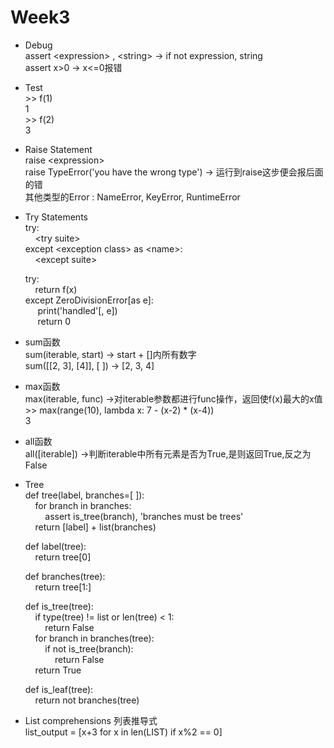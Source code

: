 # Week3   

* Debug  
  assert \<expression\> , \<string\> -> if not expression, string  
  assert x>0 -> x<=0报错  
* Test  
  \>\> f(1)  
  1  
  \>\> f(2)  
  3  
* Raise Statement  
  raise \<expression\>  
  raise TypeError('you have the wrong type')  -> 运行到raise这步便会报后面的错  
  其他类型的Error : NameError, KeyError, RuntimeError  
* Try Statements  
  try:  
  &nbsp;&nbsp;&nbsp;&nbsp;\<try suite\>  
  except \<exception class\> as \<name\>:  
  &nbsp;&nbsp;&nbsp;&nbsp;\<except suite\>   
    
  try:  
  &nbsp;&nbsp;&nbsp;&nbsp;return f(x)  
  except ZeroDivisionError[as e]:  
  &nbsp;&nbsp;&nbsp;&nbsp; print('handled'[, e])  
  &nbsp;&nbsp;&nbsp;&nbsp; return 0  
* sum函数  
  sum(iterable, start) -> start + []内所有数字  
  sum([[2, 3], [4]], [ ]) -> [2, 3, 4]  
* max函数  
  max(iterable, func) ->对iterable参数都进行func操作，返回使f(x)最大的x值  
  \>\> max(range(10), lambda x: 7 - (x-2) * (x-4))  
  3  
* all函数  
  all([iterable]) ->判断iterable中所有元素是否为True,是则返回True,反之为False  
* Tree  
  def tree(label, branches=[ ]):  
  &nbsp;&nbsp;&nbsp;&nbsp;for branch in branches:  
  &nbsp;&nbsp;&nbsp;&nbsp;&nbsp;&nbsp;&nbsp;&nbsp;assert is_tree(branch), 'branches must be trees'  
  &nbsp;&nbsp;&nbsp;&nbsp;return [label] + list(branches)  
  
  def label(tree):  
  &nbsp;&nbsp;&nbsp;&nbsp;return tree[0]  
  
  def branches(tree):  
  &nbsp;&nbsp;&nbsp;&nbsp;return tree[1:]  
  
  def is_tree(tree):  
  &nbsp;&nbsp;&nbsp;&nbsp;if type(tree) != list or len(tree) < 1:  
  &nbsp;&nbsp;&nbsp;&nbsp;&nbsp;&nbsp;&nbsp;&nbsp;return False  
  &nbsp;&nbsp;&nbsp;&nbsp;for branch in branches(tree):  
  &nbsp;&nbsp;&nbsp;&nbsp;&nbsp;&nbsp;&nbsp;&nbsp;if not is_tree(branch):  
  &nbsp;&nbsp;&nbsp;&nbsp;&nbsp;&nbsp;&nbsp;&nbsp;&nbsp;&nbsp;&nbsp;&nbsp;return False  
  &nbsp;&nbsp;&nbsp;&nbsp;return True  
  
  def is_leaf(tree):  
  &nbsp;&nbsp;&nbsp;&nbsp;return not branches(tree)  
* List comprehensions 列表推导式  
  list_output = [x+3 for x in len(LIST) if x%2 == 0]  
